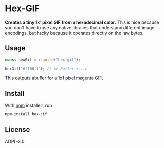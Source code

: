 # Hex-GIF

**Creates a tiny 1x1 pixel GIF from a hexadecimal color.** This is nice because
you don't have to use any native libraries that understand different image
encodings, but hacky because it operates directly on the raw bytes.

## Usage

```javascript
const hexGif = require("hex-gif");

hexGif("#ff00ff"); // => Buffer <...>
```

This outputs abuffer for a 1x1 pixel magenta GIF.

## Install

With [npm](https://npmjs.org/) installed, run

```shell
npm install hex-gif
```

## License

AGPL-3.0
